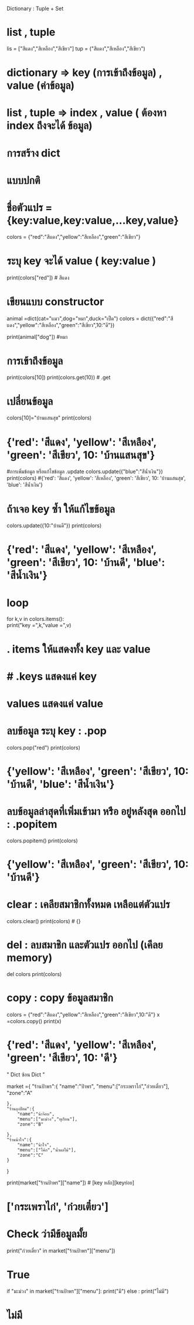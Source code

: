 Dictionary : Tuple + Set 


# list , tuple

lis = ["สีแดง","สีเหลือง","สีเขียว"]
tup = ("สีแดง","สีเหลือง","สีเขียว")

# dictionary => key (การเข้าถึงข้อมูล) , value  (ค่าข้อมูล)
# list , tuple => index , value  ( ต้องหา index ถึงจะได้ ข้อมูล)
 
# การสร้าง dict 
# แบบปกติ
# ชื่อตัวแปร = {key:value,key:value,...key,value}
colors = {"red":"สีแดง","yellow":"สีเหลือง","green":"สีเขียว"}
# ระบุ key จะได้ value ( key:value )
print(colors["red"])  # สีแดง 


#  เขียนแบบ constructor
animal =dict(cat="แมว",dog="หมา",duck="เป็ด")
colors = dict({"red":"สีแดง","yellow":"สีเหลือง","green":"สีเขียว",10:"ดี"})

print(animal["dog"])  #หมา



# การเข้าถึงข้อมูล
print(colors[10])
print(colors.get(10)) # .get


# เปลี่ยนข้อมูล
colors[10]="บ้านแสนสุข"
print(colors) 
# {'red': 'สีแดง', 'yellow': 'สีเหลือง', 'green': 'สีเขียว', 10: 'บ้านแสนสุข'}

#การเพิ่มข้อมูล หรือแก้ไขข้อมูล  .update
colors.update({"blue":"สีน้ำเงิน"})
print(colors)
#{'red': 'สีแดง', 'yellow': 'สีเหลือง', 'green': 'สีเขียว', 10: 'บ้านแสนสุข', 'blue': 'สีน้ำเงิน'}

# ถ้าเจอ key ซ้ำ ให้แก้ไขข้อมูล
colors.update({10:"บ้านดี"})
print(colors)
# {'red': 'สีแดง', 'yellow': 'สีเหลือง', 'green': 'สีเขียว', 10: 'บ้านดี', 'blue': 'สีน้ำเงิน'}

# loop
for k,v in colors.items():    
     print("key =",k,"value =",v)

 # . items ให้แสดงทั้ง key และ value
 #  # .keys แสดงแค่ key
  # values แสดงแค่ value


# ลบข้อมูล ระบุ key : .pop
colors.pop("red")
print(colors)
# {'yellow': 'สีเหลือง', 'green': 'สีเขียว', 10: 'บ้านดี', 'blue': 'สีน้ำเงิน'}

# ลบข้อมูลล่าสุดที่เพิ่มเข้ามา หรือ อยู่หลังสุด ออกไป : .popitem
colors.popitem()
print(colors)
# {'yellow': 'สีเหลือง', 'green': 'สีเขียว', 10: 'บ้านดี'}

# clear : เคลียสมาชิกทั้งหมด เหลือแต่ตัวแปร
colors.clear()
print(colors)  # {}


# del : ลบสมาชิก และตัวแปร ออกไป (เคีลย memory)
del colors
print(colors)


# copy  : copy ข้อมูลสมาชิก
colors = {"red":"สีแดง","yellow":"สีเหลือง","green":"สีเขียว",10:"ดี"}
x =colors.copy()
print(x) 
# {'red': 'สีแดง', 'yellow': 'สีเหลือง', 'green': 'สีเขียว', 10: 'ดี'}


" Dict ซ้อน Dict "

market ={
    "ร้านป้าพร":{
        "name":"ป้าพร",
        "menu":["กระเพราไก่","ก๋วยเตี๋ยว"],
        "zone":"A"


    },
    "ร้านลุงป้อม":{
        "name":"น้าจ๊อบ",
        "menu":["มะม่วง","ทุเรียน"],
        "zone":"B"

    },
    "ร้านน้าใจ":{
        "name":"น้าใจ",
        "menu":["โค้ก","น้ำผลไม้"],
        "zone":"C"
    }
}

print(market["ร้านป้าพร"]["name"]) # [key หลัก][keyย่อย]
# ['กระเพราไก่', 'ก๋วยเตี๋ยว']


# Check ว่ามีข้อมูลมั้ย
print("ก๋วยเตี๋ยว" in market["ร้านป้าพร"]["menu"])
# True

if "มะม่วง" in market["ร้านป้าพร"]["menu"]:
    print("มี")
else :
    print("ไม่มี")
# ไม่มี

